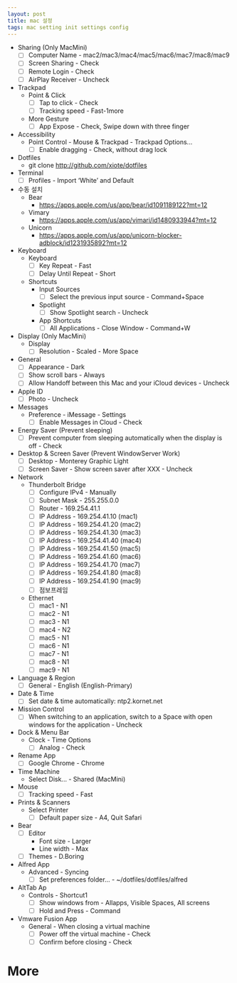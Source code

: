 ```yaml
---
layout: post
title: mac 설정
tags: mac setting init settings config
---
```

- Sharing (Only MacMini)
    - [ ]  Computer Name - mac2/mac3/mac4/mac5/mac6/mac7/mac8/mac9
    - [ ]  Screen Sharing - Check
    - [ ]  Remote Login - Check
    - [ ]  AirPlay Receiver - Uncheck
- Trackpad
    - Point & Click
        - [ ]  Tap to click - Check  
        - [ ]  Tracking speed - Fast-1more
    - More Gesture
        - [ ]  App Expose - Check, Swipe down with three finger
- Accessibility
    - Point Control - Mouse & Trackpad - Trackpad Options...
        - [ ]  Enable dragging - Check, without drag lock
- Dotfiles
    - git clone http://github.com/xiote/dotfiles
- Terminal
    - [ ]  Profiles - Import ‘White’ and Default
- 수동 설치
    - Bear
        - https://apps.apple.com/us/app/bear/id1091189122?mt=12
    - Vimary
        - https://apps.apple.com/us/app/vimari/id1480933944?mt=12
    - Unicorn
        - https://apps.apple.com/us/app/unicorn-blocker-adblock/id1231935892?mt=12
- Keyboard
    - Keyboard
        - [ ]  Key Repeat - Fast
        - [ ]  Delay Until Repeat - Short
    - Shortcuts
        - Input Sources
            - [ ]  Select the previous input source - Command+Space
        - Spotlight
            - [ ]  Show Spotlight search - Uncheck
        - App Shortcuts
            - [ ]  All Applications - Close Window - Command+W
- Display (Only MacMini)
    - Display
        - [ ]  Resolution - Scaled - More Space
- General
    - [ ]  Appearance - Dark
    - [ ]  Show scroll bars - Always
    - [ ]  Allow Handoff between this Mac and your iCloud devices - Uncheck <only mac1>
- Apple ID
    - [ ]  Photo - Uncheck
- Messages
    - Preference - iMessage - Settings
        - [ ] Enable Messages in Cloud - Check
- Energy Saver (Prevent sleeping)
    - [ ] Prevent computer from sleeping automatically when the display is off - Check
- Desktop & Screen Saver (Prevent WindowServer Work)
    - [ ] Desktop - Monterey Graphic Light
    - [ ] Screen Saver - Show screen saver after XXX - Uncheck
- Network
    - Thunderbolt Bridge
        - [ ] Configure IPv4 - Manually
        - [ ] Subnet Mask - 255.255.0.0
        - [ ] Router - 169.254.41.1
        - [ ] IP Address - 169.254.41.10 (mac1)
        - [ ] IP Address - 169.254.41.20 (mac2)
        - [ ] IP Address - 169.254.41.30 (mac3)
        - [ ] IP Address - 169.254.41.40 (mac4)
        - [ ] IP Address - 169.254.41.50 (mac5)
        - [ ] IP Address - 169.254.41.60 (mac6)
        - [ ] IP Address - 169.254.41.70 (mac7)
        - [ ] IP Address - 169.254.41.80 (mac8)
        - [ ] IP Address - 169.254.41.90 (mac9)
        - [ ] 점보프레임 
     - Ethernet
        - [ ] mac1 - N1
        - [ ] mac2 - N1
        - [ ] mac3 - N1
        - [ ] mac4 - N2
        - [ ] mac5 - N1
        - [ ] mac6 - N1
        - [ ] mac7 - N1
        - [ ] mac8 - N1
        - [ ] mac9 - N1
- Language & Region
    - [ ]  General - English (English-Primary)
- Date & Time
    - [ ]  Set date & time automatically: ntp2.kornet.net
- Mission Control
    - [ ]  When switching to an application, switch to a Space with open windows for the application - Uncheck
- Dock & Menu Bar
    - Clock - Time Options
        - [ ]  Analog - Check
- Rename App
    - [ ]  Google Chrome - Chrome
- Time Machine
    - Select Disk... - Shared (MacMini)
- Mouse
    - [ ]  Tracking speed - Fast
- Prints & Scanners
    - Select Printer
        - [ ]  Default paper size - A4, Quit Safari
- Bear
    - [ ]  Editor 
        - Font size - Larger
        - Line width - Max
    - [ ]  Themes - D.Boring
- Alfred App
    - Advanced - Syncing
        - [ ]  Set preferences folder... - ~/dotfiles/dotfiles/alfred
- AltTab Ap
    - Controls - Shortcut1
        - [ ]  Show windows from - Allapps, Visible Spaces, All screens
        - [ ]  Hold and Press - Command
- Vmware Fusion App
    - General - When closing a virtual machine 
        - [ ]  Power off the virtual machine - Check
        - [ ]  Confirm before closing - Check            
# More
